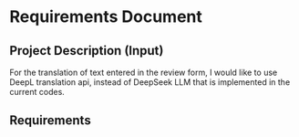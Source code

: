 # Requirements Document

## Project Description (Input)
For the translation of text entered in the review form, I would like to use DeepL translation api, instead of DeepSeek LLM that is implemented in the current codes.

## Requirements
<!-- Will be generated in /kiro:spec-requirements phase -->
